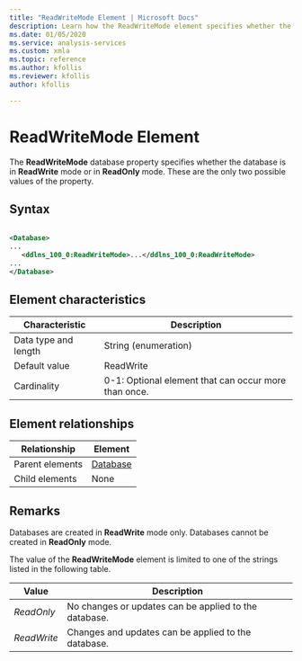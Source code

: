 ```yaml
---
title: "ReadWriteMode Element | Microsoft Docs"
description: Learn how the ReadWriteMode element specifies whether the database is in ReadWrite mode or in ReadOnly mode. 
ms.date: 01/05/2020
ms.service: analysis-services
ms.custom: xmla
ms.topic: reference
ms.author: kfollis
ms.reviewer: kfollis
author: kfollis

---
```

# ReadWriteMode Element

  The **ReadWriteMode** database property specifies whether the database is in **ReadWrite** mode or in **ReadOnly** mode. These are the only two possible values of the property.  
  
## Syntax  
  
```xml  
  
<Database>  
...  
   <ddlns_100_0:ReadWriteMode>...</ddlns_100_0:ReadWriteMode>  
...  
</Database>  
```  
  
## Element characteristics  
  
|Characteristic|Description|  
|--------------------|-----------------|  
|Data type and length|String (enumeration)|  
|Default value|ReadWrite|  
|Cardinality|0-1: Optional element that can occur more than once.|  
  
## Element relationships  
  
|Relationship|Element|  
|------------------|-------------|  
|Parent elements|[Database](../xml-elements-properties/database-element-xmla.md)|  
|Child elements|None|  
  
## Remarks  
 Databases are created in **ReadWrite** mode only. Databases cannot be created in **ReadOnly** mode.  
  
 The value of the **ReadWriteMode** element is limited to one of the strings listed in the following table.  
  
|Value|Description|  
|-----------|-----------------|  
|*ReadOnly*|No changes or updates can be applied to the database.|  
|*ReadWrite*|Changes and updates can be applied to the database.|  
